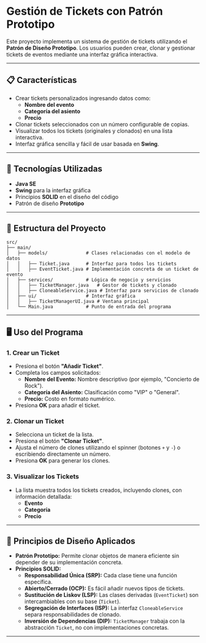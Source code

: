# Gestión de Tickets con Patrón Prototipo

Este proyecto implementa un sistema de gestión de tickets utilizando el **Patrón de Diseño Prototipo**. Los usuarios pueden crear, clonar y gestionar tickets de eventos mediante una interfaz gráfica interactiva.

---

## 📋 Características

- Crear tickets personalizados ingresando datos como:
  - **Nombre del evento**
  - **Categoría del asiento**
  - **Precio**
- Clonar tickets seleccionados con un número configurable de copias.
- Visualizar todos los tickets (originales y clonados) en una lista interactiva.
- Interfaz gráfica sencilla y fácil de usar basada en **Swing**.

---

## 🔨 Tecnologías Utilizadas

- **Java SE**
- **Swing** para la interfaz gráfica
- Principios **SOLID** en el diseño del código
- Patrón de diseño **Prototipo**

---

## 📂 Estructura del Proyecto

```plaintext
src/
├── main/
│   ├── models/              # Clases relacionadas con el modelo de datos
│   │   ├── Ticket.java      # Interfaz para todos los tickets
│   │   ├── EventTicket.java # Implementación concreta de un ticket de evento
│   ├── services/            # Lógica de negocio y servicios
│   │   ├── TicketManager.java   # Gestor de tickets y clonado
│   │   ├── CloneableService.java # Interfaz para servicios de clonado
│   ├── ui/                  # Interfaz gráfica
│   │   ├── TicketManagerUI.java # Ventana principal
│   └── Main.java            # Punto de entrada del programa
```

---

## 🖥️ Uso del Programa

### 1. Crear un Ticket
- Presiona el botón **"Añadir Ticket"**.
- Completa los campos solicitados:
  - **Nombre del Evento:** Nombre descriptivo (por ejemplo, "Concierto de Rock").
  - **Categoría del Asiento:** Clasificación como "VIP" o "General".
  - **Precio:** Costo en formato numérico.
- Presiona **OK** para añadir el ticket.

### 2. Clonar un Ticket
- Selecciona un ticket de la lista.
- Presiona el botón **"Clonar Ticket"**.
- Ajusta el número de clones utilizando el spinner (botones `+` y `-`) o escribiendo directamente un número.
- Presiona **OK** para generar los clones.

### 3. Visualizar los Tickets
- La lista muestra todos los tickets creados, incluyendo clones, con información detallada:
  - **Evento**
  - **Categoría**
  - **Precio**

---

## 🧩 Principios de Diseño Aplicados

- **Patrón Prototipo:** Permite clonar objetos de manera eficiente sin depender de su implementación concreta.
- **Principios SOLID:**
  - **Responsabilidad Única (SRP):** Cada clase tiene una función específica.
  - **Abierto/Cerrado (OCP):** Es fácil añadir nuevos tipos de tickets.
  - **Sustitución de Liskov (LSP):** Las clases derivadas (`EventTicket`) son intercambiables con su base (`Ticket`).
  - **Segregación de Interfaces (ISP):** La interfaz `CloneableService` separa responsabilidades de clonado.
  - **Inversión de Dependencias (DIP):** `TicketManager` trabaja con la abstracción `Ticket`, no con implementaciones concretas.

---

